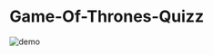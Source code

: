 # Game-Of-Thrones-Quizz

![demo](http://louisnicolasleuillet.com/public/picUpload/1518036548_dcbe7b85ee880cc3d42aa6d79a1fe3c0d2f55977_test.png)
